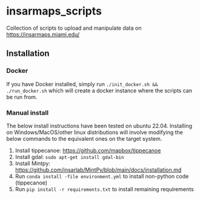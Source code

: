 # insarmaps_scripts

Collection of scripts to upload and manipulate data on https://insarmaps.miami.edu/

## Installation
### Docker
If you have Docker installed, simply run `./init_docker.sh && ./run_docker.sh` which will create a docker instance where the scripts can be run from.

### Manual install
The below install instructions have been tested on ubuntu 22.04. Installing on Windows/MacOS/other linux distributions will involve modifying the below commands to the equivalent ones on the target system.

1. Install tippecanoe: https://github.com/mapbox/tippecanoe
2. Install gdal: ```sudo apt-get install gdal-bin```
3. Install Mintpy: https://github.com/insarlab/MintPy/blob/main/docs/installation.md
4. Run `conda install -file environment.yml` to install non-python code (tippecanoe)
5. Run `pip install -r requirements.txt` to install remaining requirements

